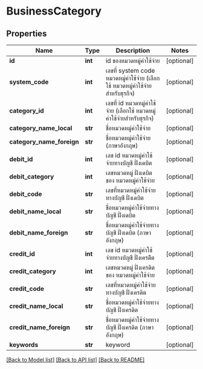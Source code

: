 # BusinessCategory

## Properties
Name | Type | Description | Notes
------------ | ------------- | ------------- | -------------
**id** | **int** | id ของหมวดหมู่ค่าใช้จ่าย | [optional] 
**system_code** | **int** | เลขที่ system code หมวดหมู่ค่าใช้จ่าย (เลือกใช้ หมวดหมู่ค่าใช้จ่ายสำหรับธุรกิจ) | [optional] 
**category_id** | **int** | เลขที่ id หมวดหมู่ค่าใช้จ่าย (เลือกใช้ หมวดหมู่ค่าใช้จ่ายสำหรับธุรกิจ) | [optional] 
**category_name_local** | **str** | ชื่อหมวดหมู่ค่าใช้จ่าย | [optional] 
**category_name_foreign** | **str** | ชื่อหมวดหมู่ค่าใช้จ่าย (ภาษาอังกฤษ) | [optional] 
**debit_id** | **int** | เลข id หมวดหมู่ค่าใช้จ่ายทางบัญชี ฝั่งเดบิต | [optional] 
**debit_category** | **int** | เลขหมวดหมู่ ฝั่งเดบิต ของ หมวดหมู่ค่าใช้จ่าย | [optional] 
**debit_code** | **str** | เลขที่หมวดหมู่ค่าใช้จ่ายทางบัญชี ฝั่งเดบิต | [optional] 
**debit_name_local** | **str** | ชื่อหมวดหมู่ค่าใช้จ่ายทางบัญชี ฝั่งเดบิต | [optional] 
**debit_name_foreign** | **str** | ชื่อหมวดหมู่ค่าใช้จ่ายทางบัญชี ฝั่งเดบิต (ภาษาอังกฤษ) | [optional] 
**credit_id** | **int** | เลข id หมวดหมู่ค่าใช้จ่ายทางบัญชี ฝั่งเครดิิต | [optional] 
**credit_category** | **int** | เลขหมวดหมู่ ฝั่งเครดิต ของ หมวดหมู่ค่าใช้จ่าย | [optional] 
**credit_code** | **str** | เลขที่หมวดหมู่ค่าใช้จ่ายทางบัญชี ฝั่งเครดิต | [optional] 
**credit_name_local** | **str** | ชื่อหมวดหมู่ค่าใช้จ่ายทางบัญชี ฝั่งเครดิต  | [optional] 
**credit_name_foreign** | **str** | ชื่อหมวดหมู่ค่าใช้จ่ายทางบัญชี ฝั่งเครดิต (ภาษาอังกฤษ) | [optional] 
**keywords** | **str** | keyword | [optional] 

[[Back to Model list]](../README.md#documentation-for-models) [[Back to API list]](../README.md#documentation-for-api-endpoints) [[Back to README]](../README.md)


